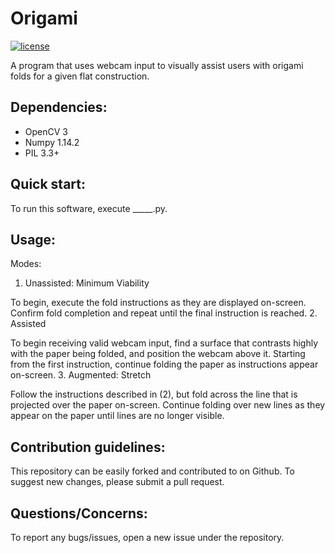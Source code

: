 # Origami

[![license](https://img.shields.io/github/license/mashape/apistatus.svg)](https://github.com/concavegit/cv-assisted-origami/blob/master/LICENSE)

A program that uses webcam input to visually assist users with origami folds for a given flat construction.

## Dependencies:

  * OpenCV 3
  * Numpy 1.14.2
  * PIL 3.3+

## Quick start:

To run this software, execute _____.py.

## Usage:

Modes:

1. Unassisted: Minimum Viability

  To begin, execute the fold instructions as they are displayed on-screen. Confirm fold completion and repeat until the final instruction is reached.
2. Assisted

  To begin receiving valid webcam input, find a surface that contrasts highly with the paper being folded, and position the webcam above it. Starting from the first instruction, continue folding the paper as instructions appear on-screen.
3. Augmented: Stretch

  Follow the instructions described in (2), but fold across the line that is projected over the paper on-screen. Continue folding over new lines as they appear on the paper until lines are no longer visible.

## Contribution guidelines:

This repository can be easily forked and contributed to on Github. To suggest new changes, please submit a pull request.

## Questions/Concerns:

To report any bugs/issues, open a new issue under the repository.
